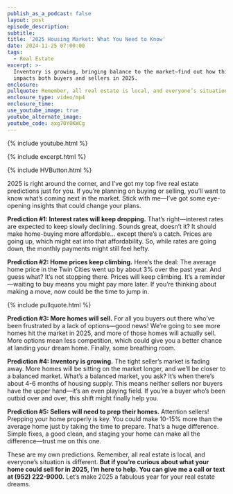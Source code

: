 ```yaml
---
publish_as_a_podcast: false
layout: post
episode_description:
subtitle:
title: '2025 Housing Market: What You Need to Know'
date: 2024-11-25 07:00:00
tags:
  - Real Estate
excerpt: >-
  Inventory is growing, bringing balance to the market—find out how this shift
  impacts both buyers and sellers in 2025.
enclosure:
pullquote: Remember, all real estate is local, and everyone’s situation is different.
enclosure_type: video/mp4
enclosure_time:
use_youtube_image: true
youtube_alternate_image:
youtube_code: axg70Y0KWCg
---
```

{% include youtube.html %}

{% include excerpt.html %}

{% include HVButton.html %}

2025 is right around the corner, and I’ve got my top five real estate predictions just for you. If you’re planning on buying or selling, you’ll want to know what’s coming next in the market. Stick with me—I’ve got some eye-opening insights that could change your plans.

**Prediction \#1: Interest rates will keep dropping.** That’s right—interest rates are expected to keep slowly declining. Sounds great, doesn’t it? It should make home-buying more affordable... except there’s a catch. Prices are going up, which might eat into that affordability. So, while rates are going down, the monthly payments might still feel hefty.

**Prediction \#2: Home prices keep climbing.** Here’s the deal: The average home price in the Twin Cities went up by about 3% over the past year. And guess what? It’s not stopping there. Prices will keep climbing. It’s a reminder—waiting to buy means you might pay more later. If you’re thinking about making a move, now could be the time to jump in.

{% include pullquote.html %}

**Prediction \#3: More homes will sell.** For all you buyers out there who’ve been frustrated by a lack of options—good news! We’re going to see more homes hit the market in 2025, and more of those homes will actually sell. More options mean less competition, which could give you a better chance at landing your dream home. Finally, some breathing room.

**Prediction \#4: Inventory is growing.** The tight seller’s market is fading away. More homes will be sitting on the market longer, and we’ll be closer to a balanced market. What’s a balanced market, you ask? It’s when there’s about 4-6 months of housing supply. This means neither sellers nor buyers have the upper hand—it’s an even playing field. If you’re a buyer who’s been outbid over and over, this shift might finally help you.

**Prediction \#5: Sellers will need to prep their homes.** Attention sellers! Prepping your home properly is key. You could make 10-15% more than the average home just by taking the time to prepare. That’s a huge difference. Simple fixes, a good clean, and staging your home can make all the difference—trust me on this one.

These are my own predictions. Remember, all real estate is local, and everyone’s situation is different. **But if you’re curious about what your home could sell for in 2025, I’m here to help. You can give me a call or text at (952) 222-9000.** Let’s make 2025 a fabulous year for your real estate dreams.